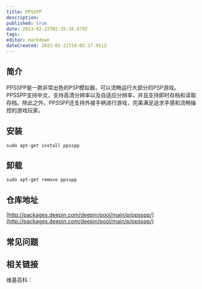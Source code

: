 ```yaml
---
title: PPSSPP
description: 
published: true
date: 2023-02-22T02:35:35.679Z
tags: 
editor: markdown
dateCreated: 2023-02-21T10:02:27.951Z
---
```


## 简介

PPSSPP是一款非常出色的PSP模拟器，可以流畅运行大部分的PSP游戏。PPSSPP支持中文，支持高清分辨率以及自适应分辨率，并且支持即时存档和读取存档。除此之外，PPSSPP还支持外接手柄进行游戏，完美满足追求手感和流畅操控的游戏玩家。

## 安装

`sudo apt-get install ppsspp`

## 卸载

`sudo apt-get remove ppsspp`

## 仓库地址

[http://packages.deepin.com/deepin/pool/main/p/ppsspp/](http://packages.deepin.com/deepin/pool/main/p/ppsspp/)

## 常见问题

## 相关链接

维基百科：
